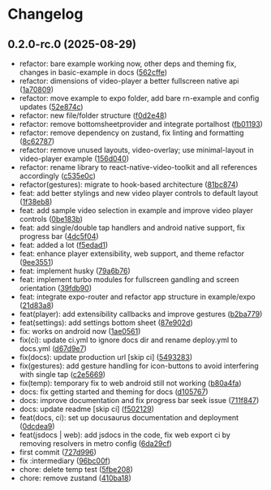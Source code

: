 # Changelog

## 0.2.0-rc.0 (2025-08-29)

* refactor: bare example working now, other deps and theming fix, changes in basic-example in docs ([562cffe](https://github.com/2004durgesh/react-native-video-toolkit/commit/562cffe))
* refactor: dimensions of video-player a better fullscreen native api ([1a70809](https://github.com/2004durgesh/react-native-video-toolkit/commit/1a70809))
* refactor: move example to expo folder, add bare rn-example and config updates ([52e874c](https://github.com/2004durgesh/react-native-video-toolkit/commit/52e874c))
* refactor: new file/folder structure ([f0d2e48](https://github.com/2004durgesh/react-native-video-toolkit/commit/f0d2e48))
* refactor: remove bottomsheetprovider and integrate portalhost ([fb01193](https://github.com/2004durgesh/react-native-video-toolkit/commit/fb01193))
* refactor: remove dependency on zustand, fix linting and formatting ([8c62787](https://github.com/2004durgesh/react-native-video-toolkit/commit/8c62787))
* refactor: remove unused layouts, video-overlay; use minimal-layout in video-player example ([156d040](https://github.com/2004durgesh/react-native-video-toolkit/commit/156d040))
* refactor: rename library to react-native-video-toolkit and all references accordingly ([c535e0c](https://github.com/2004durgesh/react-native-video-toolkit/commit/c535e0c))
* refactor(gestures): migrate to hook-based architecture ([81bc874](https://github.com/2004durgesh/react-native-video-toolkit/commit/81bc874))
* feat: add better stylings and new video player controls to default layout ([1f38eb8](https://github.com/2004durgesh/react-native-video-toolkit/commit/1f38eb8))
* feat: add sample video selection in example and improve video player controls ([0be183b](https://github.com/2004durgesh/react-native-video-toolkit/commit/0be183b))
* feat: add single/double tap handlers and android native support, fix progress bar ([4dc5f04](https://github.com/2004durgesh/react-native-video-toolkit/commit/4dc5f04))
* feat: added a lot ([f5edad1](https://github.com/2004durgesh/react-native-video-toolkit/commit/f5edad1))
* feat: enhance player extensibility, web support, and theme refactor ([9ee3551](https://github.com/2004durgesh/react-native-video-toolkit/commit/9ee3551))
* feat: implement husky ([79a6b76](https://github.com/2004durgesh/react-native-video-toolkit/commit/79a6b76))
* feat: implement turbo modules for fullscreen gandling and screen orientation ([39fdb90](https://github.com/2004durgesh/react-native-video-toolkit/commit/39fdb90))
* feat: integrate expo-router and refactor app structure in example/expo ([21d83a8](https://github.com/2004durgesh/react-native-video-toolkit/commit/21d83a8))
* feat(player): add extensibility callbacks and improve gestures ([b2ba779](https://github.com/2004durgesh/react-native-video-toolkit/commit/b2ba779))
* feat(settings): add settings bottom sheet ([87e902d](https://github.com/2004durgesh/react-native-video-toolkit/commit/87e902d))
* fix: works on android now ([1ae0561](https://github.com/2004durgesh/react-native-video-toolkit/commit/1ae0561))
* fix(ci): update ci.yml to ignore docs dir and rename deploy.yml to docs.yml ([d67d9e7](https://github.com/2004durgesh/react-native-video-toolkit/commit/d67d9e7))
* fix(docs): update production url [skip ci] ([5493283](https://github.com/2004durgesh/react-native-video-toolkit/commit/5493283))
* fix(gestures): add gesture handling for icon-buttons to avoid interfering with single tap ([c2e5669](https://github.com/2004durgesh/react-native-video-toolkit/commit/c2e5669))
* fix(temp): temporary fix to web android still not working ([b80a4fa](https://github.com/2004durgesh/react-native-video-toolkit/commit/b80a4fa))
* docs: fix getting started and theming for docs ([d105767](https://github.com/2004durgesh/react-native-video-toolkit/commit/d105767))
* docs: improve documentation and fix progress bar seek issue ([711f847](https://github.com/2004durgesh/react-native-video-toolkit/commit/711f847))
* docs: update readme [skip ci] ([f502129](https://github.com/2004durgesh/react-native-video-toolkit/commit/f502129))
* feat(docs, ci): set up docusaurus documentation and deployment ([0dcdea9](https://github.com/2004durgesh/react-native-video-toolkit/commit/0dcdea9))
* feat(jsdocs | web): add jsdocs in the code, fix web export ci by removing resolvers in metro config ([6da29cf](https://github.com/2004durgesh/react-native-video-toolkit/commit/6da29cf))
* first commit ([727d996](https://github.com/2004durgesh/react-native-video-toolkit/commit/727d996))
* fix :intermediary ([96bc00f](https://github.com/2004durgesh/react-native-video-toolkit/commit/96bc00f))
* chore: delete temp test ([5fbe208](https://github.com/2004durgesh/react-native-video-toolkit/commit/5fbe208))
* chore: remove zustand ([410ba18](https://github.com/2004durgesh/react-native-video-toolkit/commit/410ba18))
